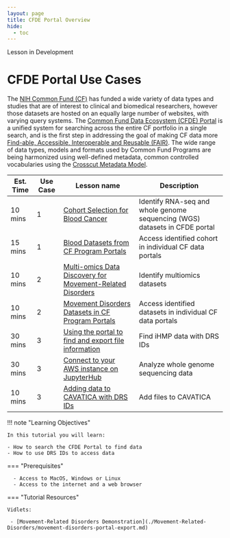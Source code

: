 ```yaml
---
layout: page
title: CFDE Portal Overview
hide:
  - toc
---
```


<div class="banner"><span class="banner-text">Lesson in Development</span></div>

CFDE Portal Use Cases
====================================================================


The [NIH Common Fund (CF)](https://commonfund.nih.gov) has funded a wide variety of data types and studies that are of interest to clinical and biomedical researchers, however those datasets are hosted on an equally large number of websites, with varying query systems. The [Common Fund Data Ecosystem (CFDE) Portal](https://app.nih-cfde.org) is a unified system for searching across the entire CF portfolio in a single search, and is the first step in addressing the goal of making CF data more [Find-able, Accessible, Interoperable and Reusable (FAIR)](https://www.nih-cfde.org/product/fair-cookbook/). The wide range of data types, models and formats used by Common Fund Programs are being harmonized using well-defined metadata, common controlled vocabularies using the [Crosscut Metadata Model](https://www.nih-cfde.org/product/cfde-c2m2/).

Est. Time | Use Case | Lesson name | Description
--- | --- | --- | ---
10 mins | 1 | [Cohort Selection for Blood Cancer](./Blood-Cancer/blood-cancer-portal-export.md) | Identify RNA-seq and whole genome sequencing (WGS) datasets in CFDE portal
15 mins | 1 | [Blood Datasets from CF Program Portals](./Blood-Cancer/blood-cancer-data-access.md) | Access identified cohort in individual CF data portals
10 mins | 2 | [Multi-omics Data Discovery for Movement-Related Disorders](./Movement-Related-Disorders/movement-disorders-portal-export.md) | Identify multiomics datasets
10 mins | 2 | [Movement Disorders Datasets in CF Program Portals](./Movement-Related-Disorders/movement-disorders-data-access.md) | Access identified datasets in individual CF data portals
30 mins | 3 | [Using the portal to find and export file information](./iHMP/jupyterhub.md) | Find iHMP data with DRS IDs
30 mins | 3 | [Connect to your AWS instance on JupyterHub](./iHMP/jupyterhub.md) | Analyze whole genome sequencing data
10 mins | 3 | [Adding data to CAVATICA with DRS IDs](./iHMP/CAVATICA.md) | Add files to CAVATICA

!!! note "Learning Objectives"

    In this tutorial you will learn:

    - How to search the CFDE Portal to find data
    - How to use DRS IDs to access data

=== "Prerequisites"

      - Access to MacOS, Windows or Linux
      - Access to the internet and a web browser

=== "Tutorial Resources"

    Vidlets:

     - [Movement-Related Disorders Demonstration](./Movement-Related-Disorders/movement-disorders-portal-export.md)
